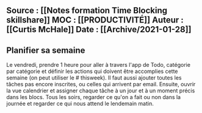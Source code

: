 Source : [[Notes formation Time Blocking skillshare]]
MOC : [[PRODUCTIVITÉ]]
Auteur : [[Curtis McHale]]
Date : [[Archive/2021-01-28]]
---

## Planifier sa semaine
Le vendredi, prendre 1 heure pour aller à travers l'app de Todo, catégorie par catégorie et définir les actions qui doivent être accomplies cette semaine (on peut utiliser le # thisweek). Il faut aussi ajouter toutes les tâches pas encore inscrites, ou celles qui arrivent par email.
Ensuite, ouvrir la vue calendrier et assigner chaque tâche à un jour et à un moment précis dans les blocs.
Tous les soirs, regarder ce qu'on a fait ou non dans la journée et regarder ce qui nous attend le lendemain matin.